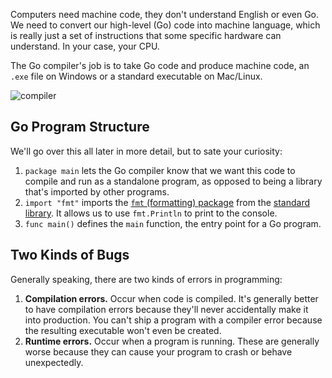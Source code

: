 Computers need machine code, they don't understand English or even Go. We need to convert our high-level (Go) code into machine language, which is really just a set of instructions that some specific hardware can understand. In your case, your CPU.

The Go compiler's job is to take Go code and produce machine code, an `.exe` file on Windows or a standard executable on Mac/Linux.

![compiler](https://storage.googleapis.com/qvault-webapp-dynamic-assets/course_assets/rfR5MNc.png)

## Go Program Structure

We'll go over this all later in more detail, but to sate your curiosity:

1. `package main` lets the Go compiler know that we want this code to compile and run as a standalone program, as opposed to being a library that's imported by other programs.
2. `import "fmt"` imports the [`fmt` (formatting) package](https://pkg.go.dev/fmt) from the [standard library](https://pkg.go.dev/std). It allows us to use `fmt.Println` to print to the console.
3. `func main()` defines the `main` function, the entry point for a Go program.

## Two Kinds of Bugs

Generally speaking, there are two kinds of errors in programming:

1. **Compilation errors.** Occur when code is compiled. It's generally better to have compilation errors because they'll never accidentally make it into production. You can't ship a program with a compiler error because the resulting executable won't even be created.
2. **Runtime errors.** Occur when a program is running. These are generally worse because they can cause your program to crash or behave unexpectedly.